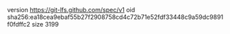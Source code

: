 version https://git-lfs.github.com/spec/v1
oid sha256:ea18cea9ebaf55b27f2908758cd4c72b71e52fdf33448c9a59dc9891f0fdffc2
size 3199
